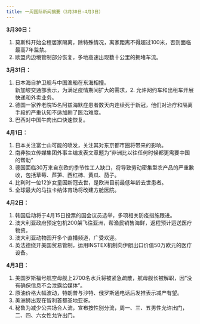```yaml
---
title: 一周国际新闻摘要（3月30日-4月3日）
---
```


**3月30日：**
1. 莫斯科开始全程居家隔离，除特殊情况，离家距离不得超过100米，否则面临最高7年监禁。  
2. 欧盟内边境管制部分恢复，多地高速出现数十公里的拥堵车流。  

<!--more-->

**3月31日：**
1. 日本海自护卫舰与中国渔船在东海相撞。  
新加坡交通部表示，为满足疫情期间扩大的需求，2. 允许网约车和出租车开展快递和外卖业务。  
3. 德国一家养老院15名阿兹海默症患者数天内连续死于新冠，他们对治疗和隔离手段的严重认知不适加剧了医治难度。  
4. 巴西对中国牛肉出口快速恢复。

**4月1日：**
1. 日本关注富士山可能的喷发，关注其对东京都市圈将带来的影响。  
2. 南非独立传媒集团外事主编发表文章题为“非洲比以往任何时候都更需要中国的帮助”  
3. 德国面临30万来自东欧的季节性工人缺口，将导致劳动密集型农产品的严重歉收，包括草莓、芦笋、西红柿、黄瓜、茄子。  
4. 比利时一位12岁女童因新冠去世，是欧洲目前最低年龄去世患者。  
5. 全球最大的马拉卡纳体育场将改建方舱医院。

**4月2日：**
1. 韩国启动将于4月15日投票的国会议员选举，多项相关防疫措施跟进。  
2. 澳大利亚政府预定包机200架飞往亚洲，帮渔民销售海鲜，返程预计运送医疗物资。  
3. 澳大利亚动物园开多个直播频道，广受欢迎。  
4. 英法德绕开美国贸易管制，运用INSTEX机制向伊朗出口价值50万欧元的医疗设备。

**4月3日：**
1. 美国罗斯福号航空母舰上2700名水兵将被紧急疏散，航母舰长被解职，因“没有确保信息不会泄露给媒体”。  
2. 原油价格大幅波动，特朗普与沙特、俄罗斯通电话后发推表示减产有望。  
3. 美洲狮出现在智利首都圣地亚哥。  
4. 秘鲁为减少公共场合人流，宣布按性别分流，周一、三、五男性允许出门，二、四、六女性允许出门。

  